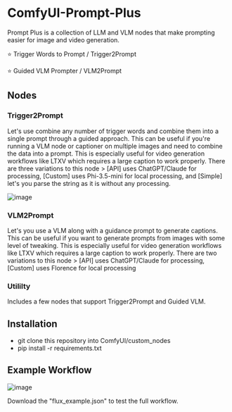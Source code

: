 # ComfyUI-Prompt-Plus
Prompt Plus is a collection of LLM and VLM nodes that make prompting easier for image and video generation.

⭐ Trigger Words to Prompt / Trigger2Prompt

⭐ Guided VLM Prompter / VLM2Prompt

## Nodes
### Trigger2Prompt
Let's use combine any number of trigger words and combine them into a single prompt through a guided approach. This can be useful if you're running a VLM node or captioner on multiple images and need to combine the data into a prompt. This is especially useful for video generation workflows like LTXV which requires a large caption to work properly.
There are three variations to this node > [API] uses ChatGPT/Claude for processing, [Custom] uses Phi-3.5-mini for local processing, and [Simple] let's you parse the string as it is without any processing.

![image](https://github.com/user-attachments/assets/5f3cf352-15d6-4a15-b8e6-26c329b8bbda)

### VLM2Prompt
Let's you use a VLM along with a guidance prompt to generate captions. This can be useful if you want to generate prompts from images with some level of tweaking. This is especially useful for video generation workflows like LTXV which requires a large caption to work properly.
There are two variations to this node > [API] uses ChatGPT/Claude for processing, [Custom] uses Florence for local processing

### Utililty
Includes a few nodes that support Trigger2Prompt and Guided VLM.

## Installation

- git clone this repository into ComfyUI/custom_nodes
- pip install -r requirements.txt

## Example Workflow

![image](https://github.com/user-attachments/assets/f70c96d5-bed3-488b-bdf7-a227c9789fe7)


Download the "flux_example.json" to test the full workflow.

